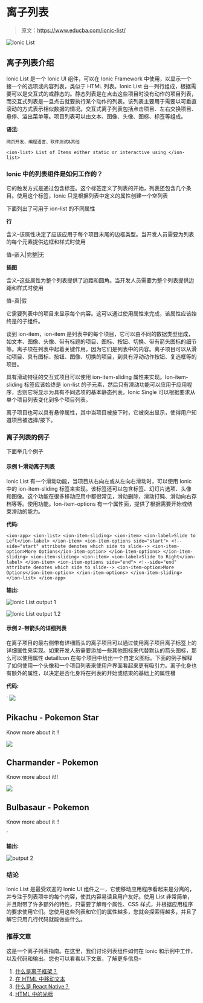 # 离子列表

> 原文：<https://www.educba.com/ionic-list/>

![Ionic List](img/aa361c0adbf414229ccb722c2ca201fc.png)



## 离子列表介绍

Ionic List 是一个 Ionic UI 组件，可以在 Ionic Framework 中使用，以显示一个接一个的选项或内容列表，类似于 HTML 列表。Ionic List 由一列行组成，根据需要可以是交互式的或静态的。静态列表是在点击这些项目时没有动作的项目列表，而交互式列表是一旦点击就要执行某个动作的列表。该列表主要用于需要以可垂直滚动的方式表示相似数据的情况。交互式离子列表包括点击项目、左右交换项目、悬停、溢出菜单等。项目列表可以由文本、图像、头像、图标、标签等组成。

**语法:**

<small>网页开发、编程语言、软件测试&其他</small>

`<ion-list>
List of Items either static or interactive using
</ion-list>`

### Ionic 中的列表组件是如何工作的？

它的触发方式是通过包含<ion-list>标签。这个标签定义了列表的开始，列表还包含几个条目。使用这个标签，Ionic 只是根据列表中定义的属性创建一个空列表</ion-list>

下面列出了可用于 ion-list 的不同属性

**行**

含义–该属性决定了应该应用于每个项目末尾的边框类型。当开发人员需要为列表的每个元素提供边框和样式时使用

值–嵌入|完整|无

**插图**

含义–这些属性为整个列表提供了边距和圆角。当开发人员需要为整个列表提供边距和样式时使用

值–真|假

它需要列表中的项目来显示每个内容。这可以通过使用<ion-item>属性来完成，该属性应该始终是<ion-list>的子组件。</ion-list></ion-item>

谈到 ion-item，ion-item 是列表中的每个项目，它可以由不同的数据类型组成，如文本、图像、头像、带有标题的项目、图标、按钮、切换、带有箭头图标的细节等。离子项在列表中起着关键作用，因为它们是列表中的内容。离子项目可以从滑动项目、具有图标、按钮、图像、切换的项目，到具有浮动动作按钮、复选框等的项目。

具有滑动特征的交互式项目可以使用 ion-item-sliding 属性来实现。Ion-item-sliding 标签应该始终是 ion-list 的子元素，然后只有滑动功能可以应用于应用程序，否则它将显示为具有不同选项的基本静态列表。Ionic Single 可以根据要求从单个项目列表变化到多个项目列表。

离子项目也可以具有悬停属性，其中当项目被按下时，它被突出显示，使得用户知道项目被选择/按下。

### 离子列表的例子

下面举几个例子

#### 示例 1–滑动离子列表

Ionic List 有一个滑动功能，当项目从右向左或从左向右滑动时，可以使用 Ionic 中的 ion-item-sliding 标签来实现。该标签还可以包含标签、幻灯片选项、头像和图像。这个功能在很多移动应用中都很常见，滑动删除、滑动打盹、滑动向右存档等等。使用功能。Ion-item-options 有一个属性面，提供了根据需要开始或结束滑动的能力。

**代码:**

`<ion-app>
<ion-list>
<ion-item-sliding>
<ion-item>
<ion-label>Slide to Left</ion-label>
</ion-item>
<ion-item-options side="start"> <!--side="start" attribute denotes which side to slide-->
<ion-item-option>More Options</ion-item-option>
</ion-item-options>
</ion-item-sliding>
<ion-item-sliding>
<ion-item>
<ion-label>Slide to Right</ion-label>
</ion-item>
<ion-item-options side="end"> <!--side="end" attribute denotes which side to slide-->
<ion-item-option>More Options</ion-item-option>
</ion-item-options>
</ion-item-sliding>
</ion-list>
</ion-app>`

**输出:**

![Ionic List output 1](img/3ac8ae99cdb7e80df204994222fc1ffe.png)



![Ionic List output 1.2](img/c7b13d523de6e3ee41d2df84ea481858.png)



#### 示例 2–带箭头的详细列表

在离子项目的最右侧带有详细箭头的离子项目可以通过使用离子项目离子标签上的详细属性来实现。如果开发人员需要添加一些其他图标来代替默认的箭头图标，那么可以使用属性 detailIcon 在每个项目中给出一个自定义图标。下面的例子解释了如何使用一个头像和一个项目列表来使用户界面看起来更有吸引力。离子化身也有额外的属性，以决定是否化身将在列表的开始或结束的基础上的属性槽

**代码:**

`<ion-app>
<ion-list>
<ion-item detail> <!--detailattributegivethearrowtoitem-->
<ion-avatar slot="start"> <!--slot="start"attributepositionstheavatartostart-->
<img src="https://www.pngarts.com/files/3/Pokemon-Pikachu-Transparent-Background-PNG.png">
</ion-avatar>
<ion-label>
<h2>Pikachu - Pokemon Star</h2>
<p>Know more about it !!</p>
</ion-label>
</ion-item>
<ion-item detail>
<ion-avatar slot="end"> <!--slot="start"attributepositionstheavatartostart-->
<img src="https://encrypted-tbn0.gstatic.com/images?q=tbn%3AANd9GcT_rGeHJhrVrPWcvTh2R-_PHFJFNx6PZOy0SQ&usqp=CAU">
</ion-avatar>
<ion-label>
<h2>Charmander - Pokemon</h2>
<p>Know more about it!!</p>
</ion-label>
</ion-item>
<ion-item detail>
<ion-avatar slot="start">
<img src="https://www.pngitem.com/pimgs/m/130-1306788_bulbasaur-pokemon-png-transparent-png.png">
</ion-avatar>
<ion-label>
<h2>Bulbasaur - Pokemon</h2>
<p>Know more about it !!</p>
</ion-label>
</ion-item>
</ion-list>
</ion-app>`

**输出:**

![output 2](img/4de76a735b06ddc33a5c5ff945cbdbc3.png)



### 结论

Ionic List 是最受欢迎的 Ionic UI 组件之一，它使移动应用程序看起来是分离的，并专注于列表项中的每个内容，使其内容易读且用户友好。使用 List 非常简单，并且附带了许多额外的特性，只需要了解每个属性、CSS 样式，并根据应用程序的要求使用它们。您使用这些列表和它们的属性越多，您就会探索得越多，并且了解它只用几行代码就能做些什么。

### 推荐文章

这是一个离子列表指南。在这里，我们讨论列表组件如何在 Ionic 和示例中工作，以及代码和输出。您也可以看看以下文章，了解更多信息–

1.  [什么是离子框架？](https://www.educba.com/what-is-ionic-framework/)
2.  [在 HTML 中移动文本](https://www.educba.com/moving-text-in-html/)
3.  [什么是 React Native？](https://www.educba.com/what-is-react-native/)
4.  [HTML 中的光标](https://www.educba.com/cursor-in-html/)





